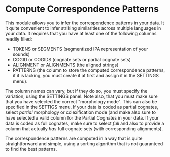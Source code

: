 # Compute Correspondence Patterns 

This module allows you to infer the correspondence patterns in your data. It it quite convenient to infer striking similarities across multiple languages in your data.
It requires that you have at least one of the following columns readily filled:

* TOKENS or SEGMENTS (segmentized IPA representation of your sounds)
* COGID or COGIDS (cognate sets or partial cognate sets)
* ALIGNMENT or ALIGNMENTS (the aligned strings)
* PATTERNS (the column to store the computed correspondence patterns, if it is lacking, you must create it at first and assign it in the SETTINGS menu).

The column names can vary, but if they do so, you must specify the variation, using the SETTINGS panel. Note also, that you must make sure that you have selected the correct "morphology mode". This can also be specified in the SETTIGS menu. If your data is coded as partial cognates, select *partial* morphology or colexification mode (and make also sure to have selected a valid column for the Partial Cognates in your data. If your data is coded as full cognates, make sure to select *full* and also to provide a column that actually *has* full cognate sets (with corresponding alignments). 

The correspondence patterns are computed in a way that is quite straightforward and simple, using a sorting algorithm that is not guaranteed to find the best patterns. 

